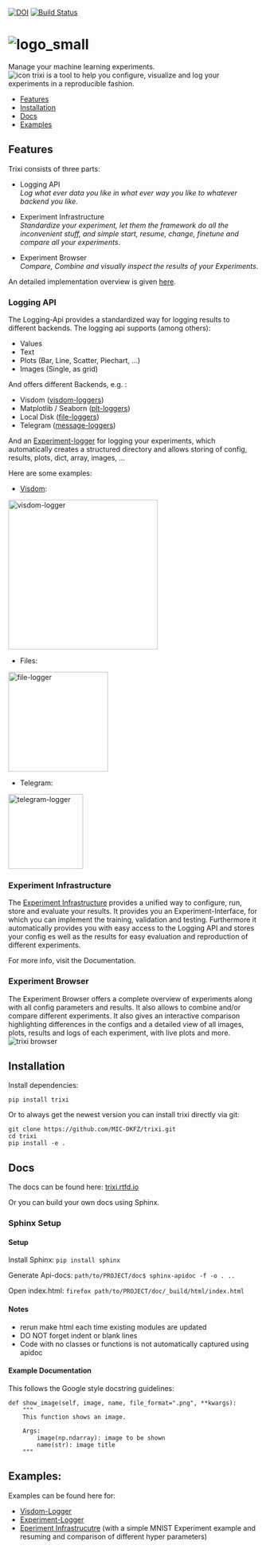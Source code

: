 [![DOI](https://zenodo.org/badge/134823632.svg)](https://zenodo.org/badge/latestdoi/134823632)
[![Build Status](https://travis-ci.org/MIC-DKFZ/trixi.svg?branch=master)](https://travis-ci.org/MIC-DKFZ/trixi)

# ![logo_small](https://github.com/MIC-DKFZ/trixi/blob/master/doc/_static/logo/trixi-small.png)

Manage your machine learning experiments.  
![icon](https://github.com/MIC-DKFZ/trixi/blob/master/trixi/experiment_browser/static/assets/trixi-icon.png)
trixi is a tool to help you configure, visualize and log your experiments in a reproducible fashion.    

* [Features](#features)
* [Installation](#installation)
* [Docs](#docs)
* [Examples](#examples)

## Features

Trixi consists of three parts:
* Logging API<br>
    *Log what ever data you like in what ever way you like to whatever backend you like.*
    
* Experiment Infrastructure<br>
    *Standardize your experiment, let them the framework do all the inconvenient stuff, and simple start, resume, 
    change, finetune and compare all your experiments*.

* Experiment Browser <br>
    *Compare, Combine and visually inspect the results of your Experiments*.

An detailed implementation overview is given [here](https://trixi.readthedocs.io/en/latest/class_diagram.html).

### Logging API

The Logging-Api provides a standardized way for logging results to different backends. 
The logging api supports 
(among others):
* Values
* Text
* Plots (Bar, Line, Scatter, Piechart, ...)
* Images (Single, as grid)

And offers different Backends, e.g. :
* Visdom ([visdom-loggers](https://trixi.readthedocs.io/en/latest/api/trixi.logger.visdom.html))
* Matplotlib / Seaborn ([plt-loggers](https://trixi.readthedocs.io/en/latest/api/trixi.logger.plt.html))
* Local Disk ([file-loggers](https://trixi.readthedocs.io/en/latest/api/trixi.logger.file.html))
* Telegram ([message-loggers](https://trixi.readthedocs.io/en/latest/api/trixi.logger.message.html))

And an [Experiment-logger](https://trixi.readthedocs.io/en/latest/api/trixi.logger.experiment.experimentlogger.html) for logging your experiments, which automatically creates a structured directory and allows 
storing of config, results, plots, dict, array, images, ...

Here are some examples:

* [Visdom](https://github.com/facebookresearch/visdom):<br>
<img src="https://lh3.googleusercontent.com/-h3HuvbU2V0SfgqgXGiK3LPghE5vqvS0pzpObS0YgG_LABMFk62JCa3KVu_2NV_4LJKaAa5-tg=s0" alt="visdom-logger" width="300"/>

* Files:<br>
<img src="https://github.com/MIC-DKFZ/trixi/blob/master/doc/_static/trixi_file.png" alt="file-logger" height="200"/>

* Telegram:<br>
<img src="https://github.com/MIC-DKFZ/trixi/blob/master/doc/_static/trixi_telegram.png" alt="telegram-logger" width="150"/>


### Experiment Infrastructure

The [Experiment Infrastructure](https://trixi.readthedocs.io/en/latest/api/trixi.experiment.pytorchexperiment.html) provides a unified way to configure, run, store and evaluate your results.
It provides you an Experiment-Interface, for which you can implement the training, validation and testing.
Furthermore it automatically provides you with easy access to the Logging API and stores your config es well as the 
results for easy evaluation and reproduction of different experiments.

For more info, visit the Documentation.

### Experiment Browser
The Experiment Browser offers a complete overview of experiments along with all config parameters and results.
It also allows to combine and/or compare different experiments. 
It also gives an interactive comparison highlighting differences in the configs and a detailed view of all images, 
plots, results and logs of each experiment, with live plots and more.
![trixi browser](https://github.com/MIC-DKFZ/trixi/blob/master/doc/_static/trixi_browser.gif)

## Installation
Install dependencies:
```
pip install trixi
```


Or to always get the newest version you can install trixi directly via git:
```
git clone https://github.com/MIC-DKFZ/trixi.git
cd trixi
pip install -e .
```

## Docs

The docs can be found here: [trixi.rtfd.io](https://trixi.readthedocs.io/en/latest/)

Or you can build your own docs using Sphinx.

### Sphinx Setup

#### Setup

Install Sphinx:
`pip install sphinx`

Generate Api-docs:
`path/to/PROJECT/doc$ sphinx-apidoc -f -o . ..`

Open index.html:
`firefox path/to/PROJECT/doc/_build/html/index.html`

#### Notes
* rerun make html each time existing modules are updated
* DO NOT forget indent or blank lines
* Code with no classes or functions is not automatically captured using apidoc


#### Example Documentation

This follows the Google style docstring guidelines:

	def show_image(self, image, name, file_format=".png", **kwargs):
        """
        This function shows an image.

        Args:
            image(np.ndarray): image to be shown
            name(str): image title
        """


## Examples:

Examples can be found here for:
* [Visdom-Logger](https://github.com/MIC-DKFZ/trixi/blob/master/examples/numpy_visdom_logger_example.ipynb)
* [Experiment-Logger](https://github.com/MIC-DKFZ/trixi/blob/master/examples/pytorch_example.ipynb)
* [Eperiment Infrastrucutre](https://github.com/MIC-DKFZ/trixi/blob/master/examples/pytorch_experiment.ipynb) (with a
 simple MNIST Experiment example and resuming and comparison of different hyper parameters)

